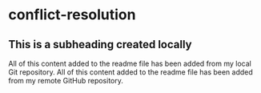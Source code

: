 # conflict-resolution

## This is a subheading created locally

All of this content added to the readme file has been added from my local Git repository.
All of this content added to the readme file has been added from my remote GitHub repository.
